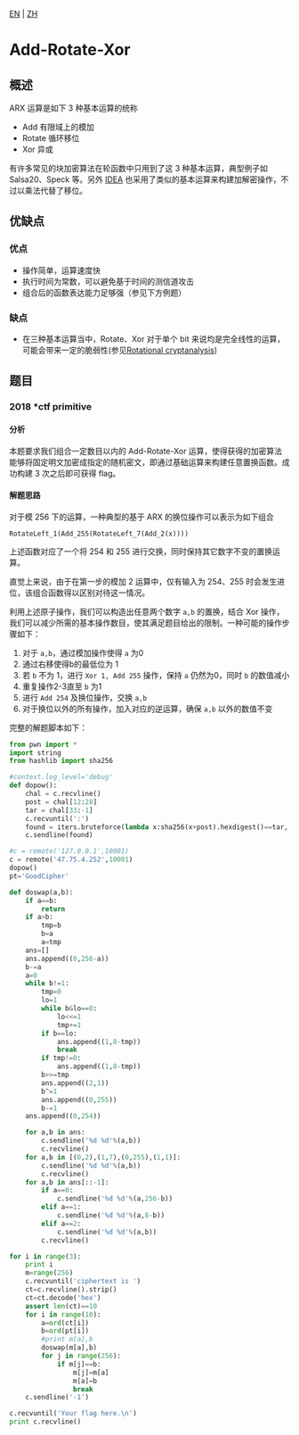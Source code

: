 [EN](./arx-operations.md) | [ZH](./arx-operations-zh.md)
# Add-Rotate-Xor

## 概述

ARX 运算是如下 3 种基本运算的统称
- Add 有限域上的模加
- Rotate 循环移位
- Xor 异或

有许多常见的块加密算法在轮函数中只用到了这 3 种基本运算，典型例子如 Salsa20、Speck 等。另外 [IDEA](./idea.md) 也采用了类似的基本运算来构建加解密操作，不过以乘法代替了移位。

## 优缺点

### 优点

- 操作简单，运算速度快
- 执行时间为常数，可以避免基于时间的测信道攻击
- 组合后的函数表达能力足够强（参见下方例题）

### 缺点

- 在三种基本运算当中，Rotate、Xor 对于单个 bit 来说均是完全线性的运算，可能会带来一定的脆弱性(参见[Rotational cryptanalysis](https://en.wikipedia.org/wiki/Rotational_cryptanalysis))

## 题目

### 2018 *ctf primitive

#### 分析

本题要求我们组合一定数目以内的 Add-Rotate-Xor 运算，使得获得的加密算法能够将固定明文加密成指定的随机密文，即通过基础运算来构建任意置换函数。成功构建 3 次之后即可获得 flag。

#### 解题思路

对于模 256 下的运算，一种典型的基于 ARX 的换位操作可以表示为如下组合
```
RotateLeft_1(Add_255(RotateLeft_7(Add_2(x))))
```

上述函数对应了一个将 254 和 255 进行交换，同时保持其它数字不变的置换运算。

直觉上来说，由于在第一步的模加 2 运算中，仅有输入为 254、255 时会发生进位，该组合函数得以区别对待这一情况。

利用上述原子操作，我们可以构造出任意两个数字 `a,b` 的置换，结合 Xor 操作，我们可以减少所需的基本操作数目，使其满足题目给出的限制。一种可能的操作步骤如下：

1. 对于 `a,b`，通过模加操作使得 `a` 为0
2. 通过右移使得b的最低位为 1
3. 若 `b` 不为 1，进行 `Xor 1, Add 255` 操作，保持 `a` 仍然为0，同时 `b` 的数值减小
4. 重复操作2-3直至 `b` 为1
5. 进行 `Add 254` 及换位操作，交换 `a,b`
6. 对于换位以外的所有操作，加入对应的逆运算，确保 `a,b` 以外的数值不变

完整的解题脚本如下：

```python
from pwn import *
import string
from hashlib import sha256

#context.log_level='debug'
def dopow():
    chal = c.recvline()
    post = chal[12:28]
    tar = chal[33:-1]
    c.recvuntil(':')
    found = iters.bruteforce(lambda x:sha256(x+post).hexdigest()==tar, string.ascii_letters+string.digits, 4)
    c.sendline(found)

#c = remote('127.0.0.1',10001)
c = remote('47.75.4.252',10001)
dopow()
pt='GoodCipher'

def doswap(a,b):
    if a==b:
        return
    if a>b:
        tmp=b
        b=a
        a=tmp
    ans=[]
    ans.append((0,256-a))
    b-=a
    a=0
    while b!=1:
        tmp=0
        lo=1
        while b&lo==0:
            lo<<=1
            tmp+=1
        if b==lo:
            ans.append((1,8-tmp))
            break
        if tmp!=0:
            ans.append((1,8-tmp))
        b>>=tmp
        ans.append((2,1))
        b^=1
        ans.append((0,255))
        b-=1
    ans.append((0,254))

    for a,b in ans:
        c.sendline('%d %d'%(a,b))
        c.recvline()
    for a,b in [(0,2),(1,7),(0,255),(1,1)]:
        c.sendline('%d %d'%(a,b))
        c.recvline()
    for a,b in ans[::-1]:
        if a==0:
            c.sendline('%d %d'%(a,256-b))
        elif a==1:
            c.sendline('%d %d'%(a,8-b))
        elif a==2:
            c.sendline('%d %d'%(a,b))
        c.recvline()

for i in range(3):
    print i
    m=range(256)
    c.recvuntil('ciphertext is ')
    ct=c.recvline().strip()
    ct=ct.decode('hex')
    assert len(ct)==10
    for i in range(10):
        a=ord(ct[i])
        b=ord(pt[i])
        #print m[a],b
        doswap(m[a],b)
        for j in range(256):
            if m[j]==b:
                m[j]=m[a]
                m[a]=b
                break
    c.sendline('-1')

c.recvuntil('Your flag here.\n')
print c.recvline()
```
